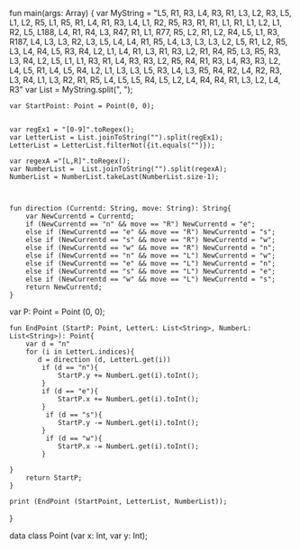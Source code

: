 fun main(args: Array<String>) {
var MyString = "L5, R1, R3, L4, R3, R1, L3, L2, R3, L5, L1, L2, R5, L1, R5, R1, L4, R1, R3, L4, L1, R2, R5, R3, R1, R1, L1, R1, L1, L2, L1, R2, L5, L188, L4, R1, R4, L3, R47, R1, L1, R77, R5, L2, R1, L2, R4, L5, L1, R3, R187, L4, L3, L3, R2, L3, L5, L4, L4, R1, R5, L4, L3, L3, L3, L2, L5, R1, L2, R5, L3, L4, R4, L5, R3, R4, L2, L1, L4, R1, L3, R1, R3, L2, R1, R4, R5, L3, R5, R3, L3, R4, L2, L5, L1, L1, R3, R1, L4, R3, R3, L2, R5, R4, R1, R3, L4, R3, R3, L2, L4, L5, R1, L4, L5, R4, L2, L1, L3, L3, L5, R3, L4, L3, R5, R4, R2, L4, R2, R3, L3, R4, L1, L3, R2, R1, R5, L4, L5, L5, R4, L5, L2, L4, R4, R4, R1, L3, L2, L4, R3"
var List = MyString.split(", ");

   
    var StartPoint: Point = Point(0, 0);
    
   
    var regEx1 = "[0-9]".toRegex();
    var LetterList = List.joinToString("").split(regEx1);
    LetterList = LetterList.filterNot({it.equals("")});
    
    var regexA ="[L,R]".toRegex();
    var NumberList =  List.joinToString("").split(regexA);
    NumberList = NumberList.takeLast(NumberList.size-1);

    
       
    fun direction (Currentd: String, move: String): String{
        var NewCurrentd = Currentd;
        if (NewCurrentd == "n" && move == "R") NewCurrentd = "e";
        else if (NewCurrentd == "e" && move == "R") NewCurrentd = "s";
        else if (NewCurrentd == "s" && move == "R") NewCurrentd = "w";
        else if (NewCurrentd == "w" && move == "R") NewCurrentd = "n";
        else if (NewCurrentd == "n" && move == "L") NewCurrentd = "w";
        else if (NewCurrentd == "e" && move == "L") NewCurrentd = "n";
        else if (NewCurrentd == "s" && move == "L") NewCurrentd = "e";
        else if (NewCurrentd == "w" && move == "L") NewCurrentd = "s";
        return NewCurrentd;
    }
    
   var P: Point = Point (0, 0);

    fun EndPoint (StartP: Point, LetterL: List<String>, NumberL: List<String>): Point{
        var d = "n"
        for (i in LetterL.indices){
           d = direction (d, LetterL.get(i))
            if (d == "n"){
                StartP.y += NumberL.get(i).toInt();             
            }
            if (d == "e"){
                StartP.x += NumberL.get(i).toInt();             
            }
             if (d == "s"){
                StartP.y -= NumberL.get(i).toInt();             
            }
             if (d == "w"){
                StartP.x -= NumberL.get(i).toInt();             
            }
        
    }
        return StartP;
    }
    
    print (EndPoint (StartPoint, LetterList, NumberList));
}

 data class Point (var x: Int, var y: Int);
